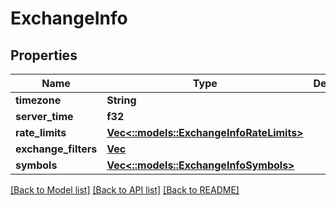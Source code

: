 # ExchangeInfo

## Properties
Name | Type | Description | Notes
------------ | ------------- | ------------- | -------------
**timezone** | **String** |  | 
**server_time** | **f32** |  | 
**rate_limits** | [**Vec<::models::ExchangeInfoRateLimits>**](exchangeInfo_rateLimits.md) |  | 
**exchange_filters** | [**Vec<Value>**](Value.md) |  | 
**symbols** | [**Vec<::models::ExchangeInfoSymbols>**](exchangeInfo_symbols.md) |  | 

[[Back to Model list]](../README.md#documentation-for-models) [[Back to API list]](../README.md#documentation-for-api-endpoints) [[Back to README]](../README.md)


